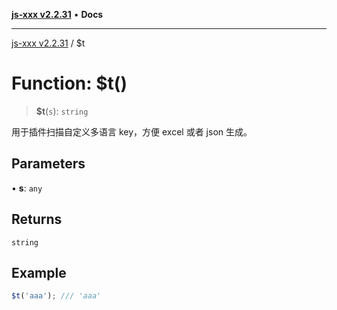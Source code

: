 [**js-xxx v2.2.31**](../README.md) • **Docs**

***

[js-xxx v2.2.31](../README.md) / $t

# Function: $t()

> **$t**(`s`): `string`

用于插件扫描自定义多语言 key，方便 excel 或者 json 生成。

## Parameters

• **s**: `any`

## Returns

`string`

## Example

```ts
$t('aaa'); /// 'aaa'
```
